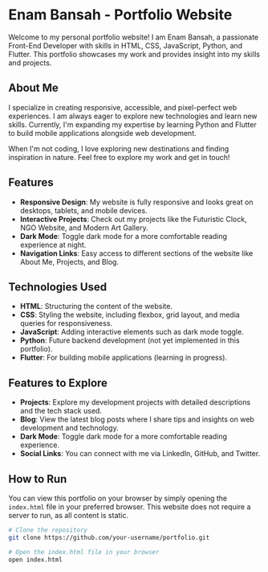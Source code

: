 # Enam Bansah - Portfolio Website

Welcome to my personal portfolio website! I am Enam Bansah, a passionate Front-End Developer with skills in HTML, CSS, JavaScript, Python, and Flutter. This portfolio showcases my work and provides insight into my skills and projects. 

## About Me

I specialize in creating responsive, accessible, and pixel-perfect web experiences. I am always eager to explore new technologies and learn new skills. Currently, I'm expanding my expertise by learning Python and Flutter to build mobile applications alongside web development.

When I'm not coding, I love exploring new destinations and finding inspiration in nature. Feel free to explore my work and get in touch!

## Features

- **Responsive Design**: My website is fully responsive and looks great on desktops, tablets, and mobile devices.
- **Interactive Projects**: Check out my projects like the Futuristic Clock, NGO Website, and Modern Art Gallery.
- **Dark Mode**: Toggle dark mode for a more comfortable reading experience at night.
- **Navigation Links**: Easy access to different sections of the website like About Me, Projects, and Blog.

## Technologies Used

- **HTML**: Structuring the content of the website.
- **CSS**: Styling the website, including flexbox, grid layout, and media queries for responsiveness.
- **JavaScript**: Adding interactive elements such as dark mode toggle.
- **Python**: Future backend development (not yet implemented in this portfolio).
- **Flutter**: For building mobile applications (learning in progress).

## Features to Explore

- **Projects**: Explore my development projects with detailed descriptions and the tech stack used.
- **Blog**: View the latest blog posts where I share tips and insights on web development and technology.
- **Dark Mode**: Toggle dark mode for a more comfortable reading experience.
- **Social Links**: You can connect with me via LinkedIn, GitHub, and Twitter.

## How to Run

You can view this portfolio on your browser by simply opening the `index.html` file in your preferred browser. This website does not require a server to run, as all content is static.

```bash
# Clone the repository
git clone https://github.com/your-username/portfolio.git

# Open the index.html file in your browser
open index.html

